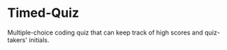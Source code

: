 # Timed-Quiz
Multiple-choice coding quiz that can keep track of high scores and quiz-takers' initials.
